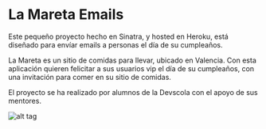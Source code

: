 # La Mareta Emails

Este pequeño proyecto hecho en Sinatra, y hosted en Heroku, está diseñado para envíar emails a personas el día de su cumpleaños.

La Mareta es un sitio de comidas para llevar, ubicado en Valencia. Con esta aplicación quieren felicitar a sus usuarios vip el día de su cumpleaños, con una invitación para comer en su sitio de comidas.

El proyecto se ha realizado por alumnos de la Devscola con el apoyo de sus mentores.

![alt tag](https://avatars1.githubusercontent.com/u/6756717?v=3&s=200)
